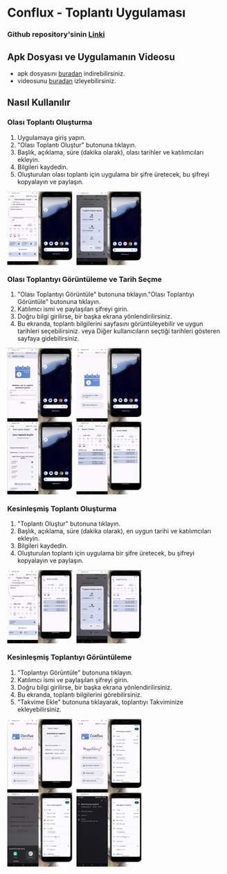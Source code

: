 # Conflux - Toplantı Uygulaması

### Github repository'sinin [Linki](https://github.com/Morteza-Rezaei/conflux_meeting_app)

## Apk Dosyası ve Uygulamanın Videosu

- apk dosyasını [buradan](https://drive.google.com/file/d/1GEXCcpyzEssht1AOcmMy_1aQRmqLmOWI/view?usp=drive_link) indirebilirsiniz.
- videosunu [buradan](https://www.youtube.com/watch?v=SpAY46ZTj8U) izleyebilirsiniz.

## Nasıl Kullanılır

### Olası Toplantı Oluşturma

1. Uygulamaya giriş yapın.
2. "Olası Toplantı Oluştur" butonuna tıklayın.
3. Başlık, açıklama, süre (dakika olarak), olası tarihler ve katılımcıları ekleyin.
4. Bilgileri kaydedin.
5. Oluşturulan olası toplantı için uygulama bir şifre üretecek, bu şifreyi kopyalayın ve paylaşın.
<div style="display: flex; flex-wrap: nowrap;">
  <img src="assets/ss/ss1.png" style="max-width: 150px; width: 45%; margin-right: 10px;" />
  <img src="assets/ss/ss2.png" style="max-width: 150px; width: 45%;"
   />
</div>

### Olası Toplantıyı Görüntüleme ve Tarih Seçme

1. "Olası Toplantıyı Görüntüle" butonuna tıklayın."Olası Toplantıyı Görüntüle" butonuna tıklayın.
2. Katılımcı ismi ve paylaşılan şifreyi girin.
3. Doğru bilgi girilirse, bir başka ekrana yönlendirilirsiniz.
4. Bu ekranda, toplantı bilgilerini sayfasını görüntüleyebilir ve uygun tarihleri seçebilirsiniz. veya Diğer kullanıcıların seçtiği tarihleri gösteren sayfaya gidebilirsiniz.
<div style="display: flex; flex-wrap: nowrap;">
  <img src="assets/ss/ss3.png" style="max-width: 150px; width: 45%; margin-right: 10px;" />
  <img src="assets/ss/ss4.png" style="max-width: 150px; width: 45%;"
   />
</div>
<div style="display: flex; flex-wrap: nowrap;">
  <img src="assets/ss/ss5.png" style="max-width: 150px; width: 45%; margin-right: 10px;" />
  <img src="assets/ss/ss6.png" style="max-width: 150px; width: 45%;"
   />
</div>

### Kesinleşmiş Toplantı Oluşturma

1. "Toplantı Oluştur" butonuna tıklayın.
2. Başlık, açıklama, süre (dakika olarak), en uygun tarihi ve katılımcıları ekleyin.
3. Bilgileri kaydedin.
4. Oluşturulan toplantı için uygulama bir şifre üretecek, bu şifreyi kopyalayın ve paylaşın.
<div style="display: flex; flex-wrap: nowrap;">
  <img src="assets/ss/ss7.png" style="max-width: 150px; width: 45%; margin-right: 10px;" />
  <img src="assets/ss/ss8.png" style="max-width: 150px; width: 45%;"
   />
</div>

### Kesinleşmiş Toplantıyı Görüntüleme

1. "Toplantıyı Görüntüle" butonuna tıklayın.
2. Katılımcı ismi ve paylaşılan şifreyi girin.
3. Doğru bilgi girilirse, bir başka ekrana yönlendirilirsiniz.
4. Bu ekranda, toplantı bilgilerini görebilirsiniz.
5. "Takvime Ekle" butonuna tıklayarak, toplantıyı Takviminize ekleyebilirsiniz.
<div style="display: flex; flex-wrap: nowrap;">
  <img src="assets/ss/ss9.png" style="max-width: 150px; width: 45%; margin-right: 10px;" />
  <img src="assets/ss/ss10.png" style="max-width: 150px; width: 45%;"
   />
</div>
<div style="display: flex; flex-wrap: nowrap;">
  <img src="assets/ss/ss11.png" style="max-width: 150px; width: 45%; margin-right: 10px;" />
  <img src="assets/ss/ss12.png" style="max-width: 150px; width: 45%;"
   />
</div>
